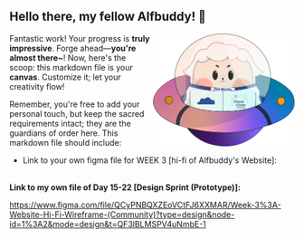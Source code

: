 ## Hello there, my fellow Alfbuddy! 💖

<img align="right" width="250px" src="../../assets/alf/alf-ufo.png">

Fantastic work! Your progress is **truly impressive**. Forge ahead—**you're almost there~**! Now, here's the scoop: this markdown file is your **canvas**. Customize it; let your creativity flow!

Remember, you're free to add your personal touch, but keep the sacred requirements intact; they are the guardians of order here. This markdown file should include:
- Link to your own figma file for WEEK 3 [hi-fi of Alfbuddy's Website]: 


<br/>**Link to my own file of **Day 15-22 [Design Sprint (Prototype)]:****

 https://www.figma.com/file/QCyPNBQXZEoVCtFJ6XXMAR/Week-3%3A-Website-Hi-Fi-Wireframe-(Community)?type=design&node-id=1%3A2&mode=design&t=QF3lBLMSPV4uNmbE-1

##

